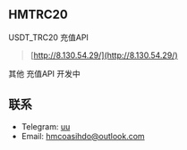 ## HMTRC20

USDT_TRC20 充值API
> [http://8.130.54.29/](http://8.130.54.29/)

其他 充值API 开发中

## 联系
- Telegram: [uu](https://t.me/hmcoinservice)
- Email: hmcoasihdo@outlook.com
